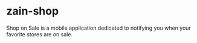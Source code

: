 zain-shop
=========

Shop on Sale is a mobile application dedicated to notifying you when your favorite stores are on sale.

